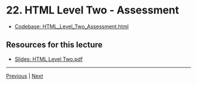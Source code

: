 # 22. HTML Level Two - Assessment

-   [Codebase: HTML_Level_Two_Assessment.html](../../codebase/python-django/HTML_Level_Two/HTML_Level_Two_Assessment.html)


##  Resources for this lecture


-   [Slides: HTML Level Two.pdf](https://python-ds.s3.us-west-1.amazonaws.com/Python-and-Django-Full-Stack-Web-Developer-Bootcamp/Resources/HTML+Level+Two.pdf)

---

[Previous](./21_HTML-Level-Two-Part-Six-Forms-and-Selections.md) | [Next](./23_HTML-Level-Two-Assessment-Solutions.md)